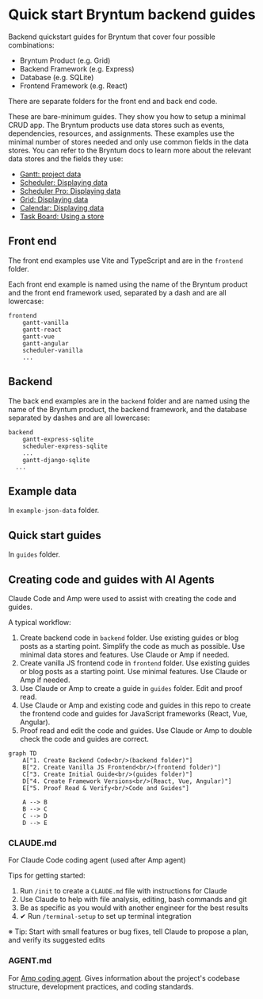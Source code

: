 # Quick start Bryntum backend guides

Backend quickstart guides for Bryntum that cover four possible combinations:

- Bryntum Product (e.g. Grid)
- Backend Framework (e.g. Express)
- Database (e.g. SQLite)
- Frontend Framework (e.g. React)

There are separate folders for the front end and back end code.

These are bare-minimum guides. They show you how to setup a minimal CRUD app. The Bryntum products use data stores such as events, dependencies, resources, and assignments. These examples use the minimal number of stores needed and only use common fields in the data stores. You can refer to the Bryntum docs to learn more about the relevant data stores and the fields they use:

- [Gantt: project data](https://bryntum.com/products/gantt/docs/guide/Gantt/data/project_data)
- [Scheduler: Displaying data](https://bryntum.com/products/scheduler/docs/guide/Scheduler/data/displayingdata)
- [Scheduler Pro: Displaying data](https://bryntum.com/products/schedulerpro/docs/guide/SchedulerPro/data/displayingdata)
- [Grid: Displaying data](https://www.bryntum.com/products/grid/docs/guide/Grid/data/displayingdata)
- [Calendar: Displaying data](https://bryntum.com/products/calendar/docs/guide/Calendar/data/displayingdata)
- [Task Board: Using a store](https://bryntum.com/products/taskboard/docs/guide/TaskBoard/data/storebasics)

## Front end

The front end examples use Vite and TypeScript and are in the `frontend` folder. 

Each front end example is named using the name of the Bryntum product and the front end framework used, separated by a dash and are all lowercase:

```
frontend
	gantt-vanilla
	gantt-react
	gantt-vue
	gantt-angular
	scheduler-vanilla
	...
```

## Backend

The back end examples are in the `backend` folder and are named using the name of the Bryntum product, the backend framework, and the database separated by dashes and are all lowercase:

```
backend
	gantt-express-sqlite
	scheduler-express-sqlite
	...
	gantt-django-sqlite
  ...
```

## Example data

In `example-json-data` folder.

## Quick start guides

In `guides` folder. 

## Creating code and guides with AI Agents

Claude Code and Amp were used to assist with creating the code and guides.

A typical workflow:

1. Create backend code in `backend` folder. Use existing guides or blog posts as a starting point. Simplify the code as much as possible. Use minimal data stores and features. Use Claude or Amp if needed.
2. Create vanilla JS frontend code in `frontend` folder. Use existing guides or blog posts as a starting point. Use minimal features. Use Claude or Amp if needed. 
3. Use Claude or Amp to create a guide in `guides` folder. Edit and proof read.
4. Use Claude or Amp and existing code and guides in this repo to create the frontend code and guides for JavaScript frameworks (React, Vue, Angular).
5. Proof read and edit the code and guides. Use Claude or Amp to double check the code and guides are correct.

```mermaid
graph TD
    A["1. Create Backend Code<br/>(backend folder)"]
    B["2. Create Vanilla JS Frontend<br/>(frontend folder)"]
    C["3. Create Initial Guide<br/>(guides folder)"]
    D["4. Create Framework Versions<br/>(React, Vue, Angular)"]
    E["5. Proof Read & Verify<br/>Code and Guides"]

    A --> B
    B --> C
    C --> D
    D --> E
```

### CLAUDE.md

For Claude Code coding agent (used after Amp agent)

 Tips for getting started:

 1. Run `/init` to create a `CLAUDE.md` file with instructions for Claude
 2. Use Claude to help with file analysis, editing, bash commands and git
 3. Be as specific as you would with another engineer for the best results
 4. ✔ Run `/terminal-setup` to set up terminal integration

 ※ Tip: Start with small features or bug fixes, tell Claude to propose a plan, and verify its suggested edits

### AGENT.md

For [Amp coding agent](https://ampcode.com/). Gives information about the project's codebase structure, development practices, and coding standards.

